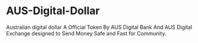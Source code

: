 # AUS-Digital-Dollar
Australian digital dollar A Official Token By AUS Digital Bank And AUS Digital Exchange designed to Send Money Safe and Fast for Community. 
